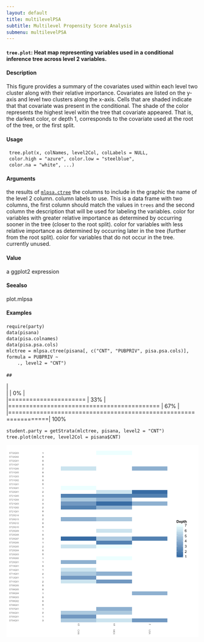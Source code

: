 ```yaml
---
layout: default
title: multilevelPSA
subtitle: Multilevel Propensity Score Analysis
submenu: multilevelPSA
---
```


#### `tree.plot`: Heat map representing variables used in a conditional inference tree across level 2 variables. ####

#### Description ####


 This figure provides a summary of the covariates used
 within each level two cluster along with their relative
 importance. Covariates are listed on the y-axis and level
 two clusters along the x-axis. Cells that are shaded
 indicate that that covariate was present in the
 conditional. The shade of the color represents the
 highest level witin the tree that covariate appeared.
 That is, the darkest color, or depth 1, corresponds to
 the covariate used at the root of the tree, or the first
 split.


#### Usage ####

     
     tree.plot(x, colNames, level2Col, colLabels = NULL,
     color.high = "azure", color.low = "steelblue",
     color.na = "white", ...)


#### Arguments ####

the results of [`mlpsa.ctree`](mlpsa.ctree.html) the columns to include in the graphic the name of the level 2 column. column labels to use. This is a data frame with two columns, the first column should match the values in `trees` and the second column the description that will be used for labeling the variables. color for variables with greater relative importance as determined by occurring sooner in the tree (closer to the root split). color for variables with less relative importance as determined by occurring later in the tree (further from the root split). color for variables that do not occur in the tree. currently unused.

#### Value ####


 a ggplot2 expression


#### Seealso ####


 plot.mlpsa


#### Examples ####


    
    require(party)
    data(pisana)
    data(pisa.colnames)
    data(pisa.psa.cols)
    mlctree = mlpsa.ctree(pisana[, c("CNT", "PUBPRIV", pisa.psa.cols)], formula = PUBPRIV ~ 
        ., level2 = "CNT")

    ## 
  |                                                                       
  |                                                                 |   0%
  |                                                                       
  |======================                                           |  33%
  |                                                                       
  |===========================================                      |  67%
  |                                                                       
  |=================================================================| 100%

    student.party = getStrata(mlctree, pisana, level2 = "CNT")
    tree.plot(mlctree, level2Col = pisana$CNT)

![plot of chunk tree.plot-example](tree.plot-example.png) 
